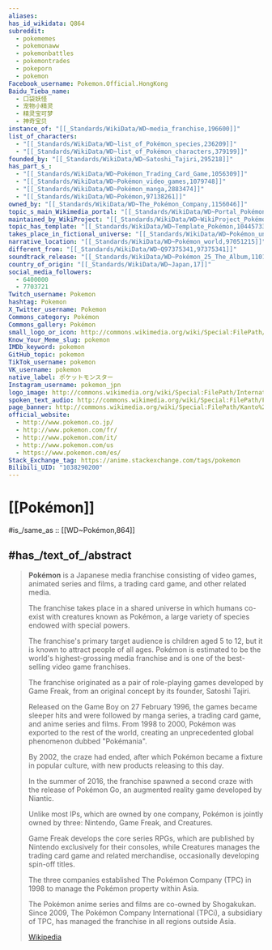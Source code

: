 ```yaml
---
aliases:
has_id_wikidata: Q864
subreddit:
  - pokememes
  - pokemonaww
  - pokemonbattles
  - pokemontrades
  - pokeporn
  - pokemon
Facebook_username: Pokemon.Official.HongKong
Baidu_Tieba_name:
  - 口袋妖怪
  - 宠物小精灵
  - 精灵宝可梦
  - 神奇宝贝
instance_of: "[[_Standards/WikiData/WD~media_franchise,196600]]"
list_of_characters:
  - "[[_Standards/WikiData/WD~list_of_Pokémon_species,236209]]"
  - "[[_Standards/WikiData/WD~list_of_Pokémon_characters,379199]]"
founded_by: "[[_Standards/WikiData/WD~Satoshi_Tajiri,295218]]"
has_part_s_:
  - "[[_Standards/WikiData/WD~Pokémon_Trading_Card_Game,1056309]]"
  - "[[_Standards/WikiData/WD~Pokémon_video_games,1079748]]"
  - "[[_Standards/WikiData/WD~Pokémon_manga,2883474]]"
  - "[[_Standards/WikiData/WD~Pokémon,97138261]]"
owned_by: "[[_Standards/WikiData/WD~The_Pokémon_Company,1156046]]"
topic_s_main_Wikimedia_portal: "[[_Standards/WikiData/WD~Portal_Pokémon,6707206]]"
maintained_by_WikiProject: "[[_Standards/WikiData/WD~WikiProject_Pokémon,8485851]]"
topic_has_template: "[[_Standards/WikiData/WD~Template_Pokémon,10445733]]"
takes_place_in_fictional_universe: "[[_Standards/WikiData/WD~Pokémon_universe,17562848]]"
narrative_location: "[[_Standards/WikiData/WD~Pokémon_world,97051215]]"
different_from: "[[_Standards/WikiData/WD~Q97375341,97375341]]"
soundtrack_release: "[[_Standards/WikiData/WD~Pokémon_25_The_Album,110125577]]"
country_of_origin: "[[_Standards/WikiData/WD~Japan,17]]"
social_media_followers:
  - 6400000
  - 7703721
Twitch_username: Pokemon
hashtag: Pokemon
X_Twitter_username: Pokemon
Commons_category: Pokémon
Commons_gallery: Pokémon
small_logo_or_icon: http://commons.wikimedia.org/wiki/Special:FilePath/Pok%C3%A9%20Ball%20icon.svg
Know_Your_Meme_slug: pokemon
IMDb_keyword: pokemon
GitHub_topic: pokemon
TikTok_username: pokemon
VK_username: pokemon
native_label: ポケットモンスター
Instagram_username: pokemon_jpn
logo_image: http://commons.wikimedia.org/wiki/Special:FilePath/International%20Pok%C3%A9mon%20logo.svg
spoken_text_audio: http://commons.wikimedia.org/wiki/Special:FilePath/Fr-Pok%C3%A9mon.ogg
page_banner: http://commons.wikimedia.org/wiki/Special:FilePath/Kanto%20and%20Johto%20map%2C%20Pokemon%20banner.jpg
official_website:
  - http://www.pokemon.co.jp/
  - http://www.pokemon.com/fr/
  - http://www.pokemon.com/it/
  - http://www.pokemon.com/us
  - https://www.pokemon.com/es/
Stack_Exchange_tag: https://anime.stackexchange.com/tags/pokemon
Bilibili_UID: "1038290200"
---
```


# [[Pokémon]] 

#is_/same_as :: [[WD~Pokémon,864]] 

## #has_/text_of_/abstract 

> **Pokémon** is a Japanese media franchise consisting of video games, 
> animated series and films, a trading card game, and other related media. 
> 
> The franchise takes place in a shared universe 
> in which humans co-exist with creatures known as Pokémon, 
> a large variety of species endowed with special powers. 
> 
> The franchise's primary target audience is children aged 5 to 12, 
> but it is known to attract people of all ages. 
> Pokémon is estimated to be the world's highest-grossing media franchise 
> and is one of the best-selling video game franchises.
>
> The franchise originated as a pair of role-playing games developed by Game Freak, 
> from an original concept by its founder, Satoshi Tajiri. 
> 
> Released on the Game Boy on 27 February 1996, the games became sleeper hits 
> and were followed by manga series, a trading card game, and anime series and films. 
> From 1998 to 2000, Pokémon was exported to the rest of the world, 
> creating an unprecedented global phenomenon dubbed "Pokémania". 
> 
> By 2002, the craze had ended, after which Pokémon became a fixture in popular culture, 
> with new products releasing to this day. 
> 
> In the summer of 2016, the franchise spawned a second craze with the release of Pokémon Go, 
> an augmented reality game developed by Niantic.
>
> Unlike most IPs, which are owned by one company, 
> Pokémon is jointly owned by three: Nintendo, Game Freak, and Creatures. 
> 
> Game Freak develops the core series RPGs, 
> which are published by Nintendo exclusively for their consoles, 
> while Creatures manages the trading card game and related merchandise, 
> occasionally developing spin-off titles. 
> 
> The three companies established The Pokémon Company (TPC) in 1998 
> to manage the Pokémon property within Asia. 
> 
> The Pokémon anime series and films are co-owned by Shogakukan. 
> Since 2009, The Pokémon Company International (TPCi), a subsidiary of TPC, 
> has managed the franchise in all regions outside Asia.
>
> [Wikipedia](https://en.wikipedia.org/wiki/Pok%C3%A9mon) 

